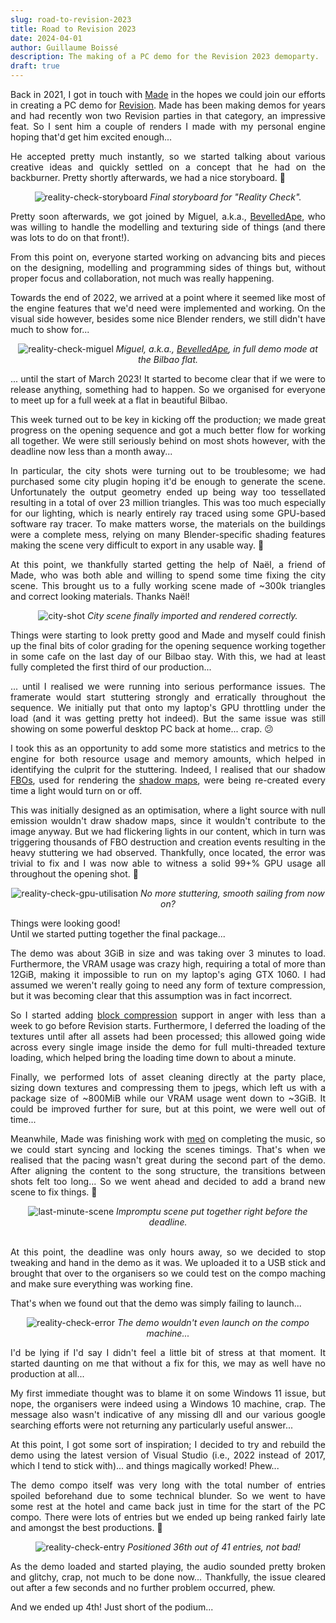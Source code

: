 ```yaml
---
slug: road-to-revision-2023
title: Road to Revision 2023
date: 2024-04-01
author: Guillaume Boissé
description: The making of a PC demo for the Revision 2023 demoparty.
draft: true
---
```


<div style="text-align: justify">

Back in 2021, I got in touch with [Made](https://www.pouet.net/user.php?who=98709) in the hopes we could join our efforts in creating a PC demo for [Revision](https://2023.revision-party.net/).
Made has been making demos for years and had recently won two Revision parties in that category, an impressive feat.
So I sent him a couple of renders I made with my personal engine hoping that'd get him excited enough...

He accepted pretty much instantly, so we started talking about various creative ideas and quickly settled on a concept that he had on the backburner.
Pretty shortly afterwards, we had a nice storyboard. :slightly_smiling_face:

<div style="text-align: center;">

![reality-check-storyboard](/reality-check-storyboard.png)
*Final storyboard for "Reality Check".*

</div>

Pretty soon afterwards, we got joined by Miguel, a.k.a., [BevelledApe](https://www.pouet.net/user.php?who=106515), who was willing to handle the modelling and texturing side of things (and there was lots to do on that front!).

From this point on, everyone started working on advancing bits and pieces on the designing, modelling and programming sides of things but, without proper focus and collaboration, not much was really happening.

Towards the end of 2022, we arrived at a point where it seemed like most of the engine features that we'd need were implemented and working.
On the visual side however, besides some nice Blender renders, we still didn't have much to show for...

<div style="text-align: center;">

![reality-check-miguel](/reality-check-miguel.jpg)
*Miguel, a.k.a., [BevelledApe](https://www.pouet.net/user.php?who=106515), in full demo mode at the Bilbao flat.*

</div>

... until the start of March 2023!
It started to become clear that if we were to release anything, something had to happen.
So we organised for everyone to meet up for a full week at a flat in beautiful Bilbao.

This week turned out to be key in kicking off the production;
we made great progress on the opening sequence and got a much better flow for working all together.
We were still seriously behind on most shots however, with the deadline now less than a month away...

In particular, the city shots were turning out to be troublesome;
we had purchased some city plugin hoping it'd be enough to generate the scene.
Unfortunately the output geometry ended up being way too tessellated resulting in a total of over 23 million triangles.
This was too much especially for our lighting, which is nearly entirely ray traced using some GPU-based software ray tracer.
To make matters worse, the materials on the buildings were a complete mess, relying on many Blender-specific shading features making the scene very difficult to export in any usable way. :slightly_frowning_face:

At this point, we thankfully started getting the help of Naël, a friend of Made, who was both able and willing to spend some time fixing the city scene.
This brought us to a fully working scene made of ~300k triangles and correct looking materials.
Thanks Naël!

<div style="text-align: center;">

![city-shot](/city-shot.jpg)
*City scene finally imported and rendered correctly.*

</div>

Things were starting to look pretty good and Made and myself could finish up the final bits of color grading for the opening sequence working together in some cafe on the last day of our Bilbao stay.
With this, we had at least fully completed the first third of our production...

... until I realised we were running into serious performance issues.
The framerate would start stuttering strongly and erratically throughout the sequence.
We initially put that onto my laptop's GPU throttling under the load (and it was getting pretty hot indeed).
But the same issue was still showing on some powerful desktop PC back at home... crap. :confused:

I took this as an opportunity to add some more statistics and metrics to the engine for both resource usage and memory amounts, which helped in identifying the culprit for the stuttering.
Indeed, I realised that our shadow [FBOs](https://en.wikipedia.org/wiki/Framebuffer_object), used for rendering the [shadow maps](https://en.wikipedia.org/wiki/Shadow_mapping), were being re-created every time a light would turn on or off.

This was initially designed as an optimisation, where a light source with null emission wouldn't draw shadow maps, since it wouldn't contribute to the image anyway.
But we had flickering lights in our content, which in turn was triggering thousands of FBO destruction and creation events resulting in the heavy stuttering we had observed.
Thankfully, once located, the error was trivial to fix and I was now able to witness a solid 99+% GPU usage all throughout the opening shot. :slightly_smiling_face:

<div style="text-align: center;">

![reality-check-gpu-utilisation](/reality-check-gpu-utilisation.jpg)
*No more stuttering, smooth sailing from now on?*

</div>

Things were looking good!\
Until we started putting together the final package...

The demo was about 3GiB in size and was taking over 3 minutes to load.
Furthermore, the VRAM usage was crazy high, requiring a total of more than 12GiB, making it impossible to run on my laptop's aging GTX 1060.
I had assumed we weren't really going to need any form of texture compression, but it was becoming clear that this assumption was in fact incorrect.

So I started adding [block compression](https://en.wikipedia.org/wiki/S3_Texture_Compression) support in anger with less than a week to go before Revision starts.
Furthermore, I deferred the loading of the textures until after all assets had been processed;
this allowed going wide across every single image inside the demo for full multi-threaded texture loading, which helped bring the loading time down to about a minute.

Finally, we performed lots of asset cleaning directly at the party place, sizing down textures and compressing them to jpegs, which left us with a package size of ~800MiB while our VRAM usage went down to ~3GiB.
It could be improved further for sure, but at this point, we were well out of time...

Meanwhile, Made was finishing work with [med](https://www.pouet.net/user.php?who=288) on completing the music, so we could start syncing and locking the scenes timings.
That's when we realised that the pacing wasn't great during the second part of the demo.
After aligning the content to the song structure, the transitions between shots felt too long...
So we went ahead and decided to add a brand new scene to fix things. :slightly_smiling_face:

<div style="text-align: center;">

![last-minute-scene](/last-minute-scene.jpg)
*Impromptu scene put together right before the deadline.*

</div>

\
At this point, the deadline was only hours away, so we decided to stop tweaking and hand in the demo as it was.
We uploaded it to a USB stick and brought that over to the organisers so we could test on the compo maching and make sure everything was working fine.

That's when we found out that the demo was simply failing to launch...

<div style="text-align: center;">

![reality-check-error](/reality-check-error.jpg)
*The demo wouldn't even launch on the compo machine...*

</div>

I'd be lying if I'd say I didn't feel a little bit of stress at that moment.
It started daunting on me that without a fix for this, we may as well have no production at all...

My first immediate thought was to blame it on some Windows 11 issue, but nope, the organisers were indeed using a Windows 10 machine, crap.
The message also wasn't indicative of any missing dll and our various google searching efforts were not returning any particularly useful answer...

At this point, I got some sort of inspiration;
I decided to try and rebuild the demo using the latest version of Visual Studio (i.e., 2022 instead of 2017, which I tend to stick with)... and things magically worked!
Phew...

The demo compo itself was very long with the total number of entries spoiled beforehand due to some technical blunder.
So we went to have some rest at the hotel and came back just in time for the start of the PC compo.
There were lots of entries but we ended up being ranked fairly late and amongst the best productions. :slightly_smiling_face:

<div style="text-align: center;">

![reality-check-entry](/reality-check-entry.jpg)
*Positioned 36th out of 41 entries, not bad!*

</div>

As the demo loaded and started playing, the audio sounded pretty broken and glitchy, crap, not much to be done now...
Thankfully, the issue cleared out after a few seconds and no further problem occurred, phew.

And we ended up 4th! Just short of the podium...

</div>
